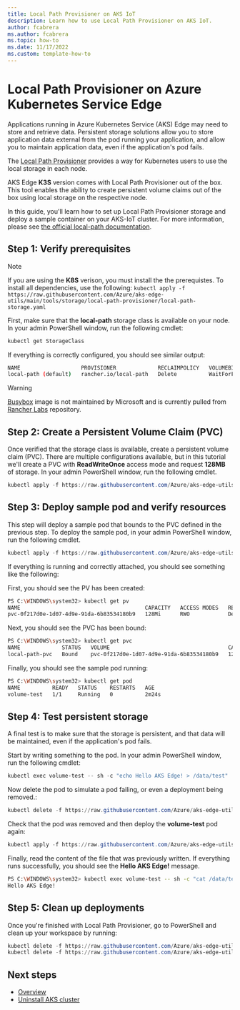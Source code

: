 ```yaml
---
title: Local Path Provisioner on AKS IoT
description: Learn how to use Local Path Provisioner on AKS IoT.
author: fcabrera
ms.author: fcabrera
ms.topic: how-to
ms.date: 11/17/2022
ms.custom: template-how-to
---
```


# Local Path Provisioner on Azure Kubernetes Service Edge

Applications running in Azure Kubernetes Service (AKS) Edge may need to store and retrieve data. Persistent storage solutions allow you to store application data external from the pod running your application, and allow you to maintain application data, even if the application's pod fails.

The [Local Path Provisioner](https://github.com/rancher/local-path-provisioner) provides a way for Kubernetes users to use the local storage in each node.

AKS Edge **K3S** version comes with Local Path Provisioner out of the box. This tool enables the ability to create persistent volume claims out of the box using local storage on the respective node.

In this guide, you'll learn how to set up Local Path Provisioner storage and deploy a sample container on your AKS-IoT cluster. For more information, please see [the official local-path documentation](https://github.com/rancher/local-path-provisioner/blob/master/README.md#usage).

## Step 1: Verify prerequisites

> [!NOTE]
> If you are using the **K8S** verison, you must install the the prerequistes. To install all dependencies, use the following:
> `kubectl apply -f https://raw.githubusercontent.com/Azure/aks-edge-utils/main/tools/storage/local-path-provisioner/local-path-storage.yaml`

First, make sure that the **local-path** storage class is available on your node. In your admin PowerShell window, run the following cmdlet: 

```powershell
kubectl get StorageClass
```

If everything is correctly configured, you should see similar output:

```bash
NAME                   PROVISIONER             RECLAIMPOLICY   VOLUMEBINDINGMODE      ALLOWVOLUMEEXPANSION   AGE
local-path (default)   rancher.io/local-path   Delete          WaitForFirstConsumer   false                  21h
```

> [!WARNING]
> [Busybox](https://hub.docker.com/r/rancher/busybox) image is not maintained by Microsoft and is currently pulled from [Rancher Labs](https://hub.docker.com/u/rancher) repository.  

## Step 2: Create a Persistent Volume Claim (PVC)

Once verified that the storage class is available, create a persistent volume claim (PVC). There are multiple configurations available, but in this tutorial we'll create a PVC with **ReadWriteOnce** access mode and request **128MB** of storage. In your admin PowerShell window, run the following cmdlet. 

```powershell
kubectl apply -f https://raw.githubusercontent.com/Azure/aks-edge-utils/main/tools/storage/local-path-provisioner/pvc.yaml
```

## Step 3: Deploy sample pod and verify resources

This step will deploy a sample pod that bounds to the PVC defined in the previous step. To deploy the sample pod, in your admin PowerShell window, run the following cmdlet. 

```powershell
kubectl apply -f https://raw.githubusercontent.com/Azure/aks-edge-utils/main/tools/storage/local-path-provisioner/pod.yaml
```

If everything is running and correctly attached, you should see something like the following:

First, you should see the PV has been created:

```bash
PS C:\WINDOWS\system32> kubectl get pv
NAME                                       CAPACITY   ACCESS MODES   RECLAIM POLICY   STATUS   CLAIM                    STORAGECLASS   REASON   AGE
pvc-0f217d0e-1d07-4d9e-91da-6b83534180b9   128Mi      RWO            Delete           Bound    default/local-path-pvc   local-path              16s
```

Next, you should see the PVC has been bound:

```bash
PS C:\WINDOWS\system32> kubectl get pvc
NAME             STATUS   VOLUME                                     CAPACITY   ACCESS MODES   STORAGECLASS   AGE
local-path-pvc   Bound    pvc-0f217d0e-1d07-4d9e-91da-6b83534180b9   128Mi      RWO            local-path     118s
```

Finally, you should see the sample pod running:

```bash
PS C:\WINDOWS\system32> kubectl get pod
NAME          READY   STATUS    RESTARTS   AGE
volume-test   1/1     Running   0          2m24s
```

## Step 4: Test persistent storage

A final test is to make sure that the storage is persistent, and that data will be maintained, even if the application's pod fails.

Start by writing something to the pod. In your admin PowerShell window, run the following cmdlet: 

```powershell
kubectl exec volume-test -- sh -c "echo Hello AKS Edge! > /data/test"
```

Now delete the pod to simulate a pod failing, or even a deployment being removed.:

```powershell
kubectl delete -f https://raw.githubusercontent.com/Azure/aks-edge-utils/main/tools/storage/local-path-provisioner/pod.yaml
```

Check that the pod was removed and then deploy the **volume-test** pod again:

```powershell
kubectl apply -f https://raw.githubusercontent.com/Azure/aks-edge-utils/main/tools/storage/local-path-provisioner/pod.yaml
```

Finally, read the content of the file that was previously written. If everything runs successfully, you should see the **Hello AKS Edge!** message. 

```bash
PS C:\WINDOWS\system32> kubectl exec volume-test -- sh -c "cat /data/test"
Hello AKS Edge!
```

## Step 5: Clean up deployments

Once you're finished with Local Path Provisioner, go to PowerShell and clean up your workspace by running:

```powershell
kubectl delete -f https://raw.githubusercontent.com/Azure/aks-edge-utils/main/tools/storage/local-path-provisioner/pod.yaml
kubectl delete -f https://raw.githubusercontent.com/Azure/aks-edge-utils/main/tools/storage/local-path-provisioner/pvc.yaml
```

## Next steps

- [Overview](aks-lite-overview.md)
- [Uninstall AKS cluster](aks-lite-howto-uninstall.md)
